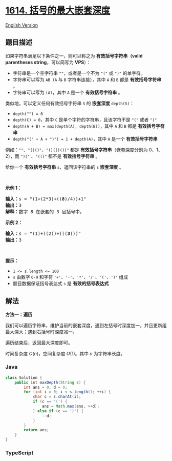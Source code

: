 # [1614. 括号的最大嵌套深度](https://leetcode.cn/problems/maximum-nesting-depth-of-the-parentheses)

[English Version](/solution/1600-1699/1614.Maximum%20Nesting%20Depth%20of%20the%20Parentheses/README_EN.md)

## 题目描述

<!-- 这里写题目描述 -->

<p>如果字符串满足以下条件之一，则可以称之为 <strong>有效括号字符串</strong><strong>（valid parentheses string</strong>，可以简写为 <strong>VPS</strong>）：</p>

<ul>
	<li>字符串是一个空字符串 <code>""</code>，或者是一个不为 <code>"("</code> 或 <code>")"</code> 的单字符。</li>
	<li>字符串可以写为 <code>AB</code>（<code>A</code> 与 <code>B</code>&nbsp;字符串连接），其中 <code>A</code> 和 <code>B</code> 都是 <strong>有效括号字符串</strong> 。</li>
	<li>字符串可以写为 <code>(A)</code>，其中 <code>A</code> 是一个 <strong>有效括号字符串</strong> 。</li>
</ul>

<p>类似地，可以定义任何有效括号字符串&nbsp;<code>S</code> 的 <strong>嵌套深度</strong> <code>depth(S)</code>：</p>

<ul>
	<li><code>depth("") = 0</code></li>
	<li><code>depth(C) = 0</code>，其中 <code>C</code> 是单个字符的字符串，且该字符不是 <code>"("</code> 或者 <code>")"</code></li>
	<li><code>depth(A + B) = max(depth(A), depth(B))</code>，其中 <code>A</code> 和 <code>B</code> 都是 <strong>有效括号字符串</strong></li>
	<li><code>depth("(" + A + ")") = 1 + depth(A)</code>，其中 <code>A</code> 是一个 <strong>有效括号字符串</strong></li>
</ul>

<p>例如：<code>""</code>、<code>"()()"</code>、<code>"()(()())"</code> 都是 <strong>有效括号字符串</strong>（嵌套深度分别为 0、1、2），而 <code>")("</code> 、<code>"(()"</code> 都不是 <strong>有效括号字符串</strong> 。</p>

<p>给你一个 <strong>有效括号字符串</strong> <code>s</code>，返回该字符串的<em> </em><code>s</code> <strong>嵌套深度</strong> 。</p>

<p>&nbsp;</p>

<p><strong>示例 1：</strong></p>

<pre>
<strong>输入：</strong>s = "(1+(2*3)+((<strong>8</strong>)/4))+1"
<strong>输出：</strong>3
<strong>解释：</strong>数字 8 在嵌套的 3 层括号中。
</pre>

<p><strong>示例 2：</strong></p>

<pre>
<strong>输入：</strong>s = "(1)+((2))+(((<strong>3</strong>)))"
<strong>输出：</strong>3
</pre>

<p>&nbsp;</p>

<p><strong>提示：</strong></p>

<ul>
	<li><code>1 &lt;= s.length &lt;= 100</code></li>
	<li><code>s</code> 由数字 <code>0-9</code> 和字符 <code>'+'</code>、<code>'-'</code>、<code>'*'</code>、<code>'/'</code>、<code>'('</code>、<code>')'</code> 组成</li>
	<li>题目数据保证括号表达式 <code>s</code> 是 <strong>有效的括号表达式</strong></li>
</ul>

## 解法

**方法一：遍历**

我们可以遍历字符串，维护当前的嵌套深度，遇到左括号时深度加一，并且更新组最大深大；遇到右括号时深度减一。

遍历结束后，返回最大深度即可。

时间复杂度 $O(n)$，空间复杂度 $O(1)$。其中 $n$ 为字符串长度。

### **Java**

```java
class Solution {
    public int maxDepth(String s) {
        int ans = 0, d = 0;
        for (int i = 0; i < s.length(); ++i) {
            char c = s.charAt(i);
            if (c == '(') {
                ans = Math.max(ans, ++d);
            } else if (c == ')') {
                --d;
            }
        }
        return ans;
    }
}
```

### **TypeScript**
